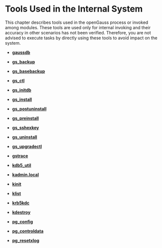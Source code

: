# Tools Used in the Internal System<a name="EN-US_TOPIC_0249632256"></a>

This chapter describes tools used in the openGauss process or invoked among modules. These tools are used only for internal invoking and their accuracy in other scenarios has not been verified. Therefore, you are not advised to execute tasks by directly using these tools to avoid impact on the system.

-   **[gaussdb](gaussdb.md)**  

-   **[gs\_backup](gs_backup.md)**  

-   **[gs\_basebackup](gs_basebackup.md)**  

-   **[gs\_ctl](gs_ctl.md)**  

-   **[gs\_initdb](gs_initdb.md)**  

-   **[gs\_install](gs_install.md)**  

-   **[gs\_postuninstall](gs_postuninstall.md)**  

-   **[gs\_preinstall](gs_preinstall.md)**  

-   **[gs\_sshexkey](gs_sshexkey.md)**  

-   **[gs\_uninstall](gs_uninstall.md)**  

-   **[gs\_upgradectl](gs_upgradectl.md)**  

-   **[gstrace](gstrace.md)**  

-   **[kdb5\_util](kdb5_util.md)**  

-   **[kadmin.local](kadmin-local.md)**  

-   **[kinit](kinit.md)**  

-   **[klist](klist.md)**  

-   **[krb5kdc](krb5kdc.md)**  

-   **[kdestroy](kdestroy.md)**  

-   **[pg\_config](pg_config.md)**  

-   **[pg\_controldata](pg_controldata.md)**  

-   **[pg\_resetxlog](pg_resetxlog.md)**  


